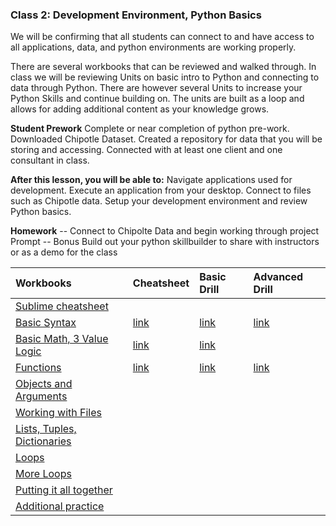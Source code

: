 ### Class 2: Development Environment, Python Basics
We will be confirming that all students can connect to and have access to all applications, data, and python environments are working properly. 

There are several workbooks that can be reviewed and walked through. In class we will be reviewing Units on basic intro to Python and connecting to data through Python. 
There are however several Units to increase your Python Skills and continue building on. The units are built as a loop and allows for adding additional content as your knowledge grows. 

**Student Prework**
  Complete or near completion of python pre-work.
  Downloaded Chipotle Dataset.
  Created a repository for data that you will be storing and accessing.
  Connected with at least one client and one consultant in class.

**After this lesson, you will be able to:**
    Navigate applications used for development. 
    Execute an application from your desktop. 
    Connect to files such as Chipotle data. 
    Setup your development environment and review Python basics.

**Homework**
-- Connect to Chipolte Data and begin working through project Prompt
-- Bonus Build out your python skillbuilder to share with instructors or as a demo for the class

|Workbooks | Cheatsheet|Basic Drill|Advanced Drill|
|:-------|:-----|:-----|:-----|
|[Sublime cheatsheet](https://github.com/Morrisdata/Data-Science-2024-Cohort/blob/master/02_Dev_environment_basic_python/code/SUBLIME%20Text%203.pdf)||||||
|[Basic Syntax](https://github.com/Morrisdata/DS/blob/master/02_Dev_environment_basic_python/code/PD01Unit01a_Worksheet.py)|[link](https://github.com/Morrisdata/DS/blob/master/02_Dev_environment_basic_python/code/PD01Unit01b_Cheatsheet.py)|[link](https://github.com/Morrisdata/DS/blob/master/02_Dev_environment_basic_python/code/PD01Unit01c_Drill_Basic.py)|[link](https://github.com/Morrisdata/DS/blob/master/02_Dev_environment_basic_python/code/PD01Unit01d_Drill_Advanced.py)|
|[Basic Math, 3 Value Logic](https://github.com/Morrisdata/DS/blob/master/02_Dev_environment_basic_python/code/PD01Unit02a_Worksheet.py)|[link](https://github.com/Morrisdata/DS/blob/master/02_Dev_environment_basic_python/code/PD01Unit02b_Cheatsheet.py)|[link](https://github.com/Morrisdata/DS/blob/master/02_Dev_environment_basic_python/code/PD01Unit02c_Drill_Basic.py)||
|[Functions](https://github.com/Morrisdata/DS/blob/master/02_Dev_environment_basic_python/code/PD01Unit03a_Worksheet.py)|[link](https://github.com/Morrisdata/DS/blob/master/02_Dev_environment_basic_python/code/PD01Unit03b_Cheatsheet.py)|[link](https://github.com/Morrisdata/DS/blob/master/02_Dev_environment_basic_python/code/PD01Unit03c_Basic_Drills.py)|[link](https://github.com/Morrisdata/DS/blob/master/02_Dev_environment_basic_python/code/PD01Unit03d_Advanced_Drills.py)|
|[Objects and Arguments](https://github.com/Morrisdata/DS/blob/master/02_Dev_environment_basic_python/code/PD01Unit04a_Worksheet.py)||||||
|[Working with Files](https://github.com/Morrisdata/DS/blob/master/02_Dev_environment_basic_python/code/PD01Unit05a_Worksheet.py)||||||
|[Lists, Tuples, Dictionaries](https://github.com/Morrisdata/DS/blob/master/02_Dev_environment_basic_python/code/PD01Unit06a_Worksheet.py)||||||
|[Loops](https://github.com/Morrisdata/DS/blob/master/02_Dev_environment_basic_python/code/PD01Unit07a_Worksheet.py)||||||
|[More Loops](https://github.com/Morrisdata/DS/blob/master/02_Dev_environment_basic_python/code/PD01Unit08a_Worksheet.py)||||||
|[Putting it all together](https://github.com/Morrisdata/DS/blob/master/02_Dev_environment_basic_python/code/PD01Unit08_Putting_it_all_together.py)||||||
|[Additional practice](https://github.com/Morrisdata/DS/blob/master/02_Dev_environment_basic_python/code/practice.py)||||||


